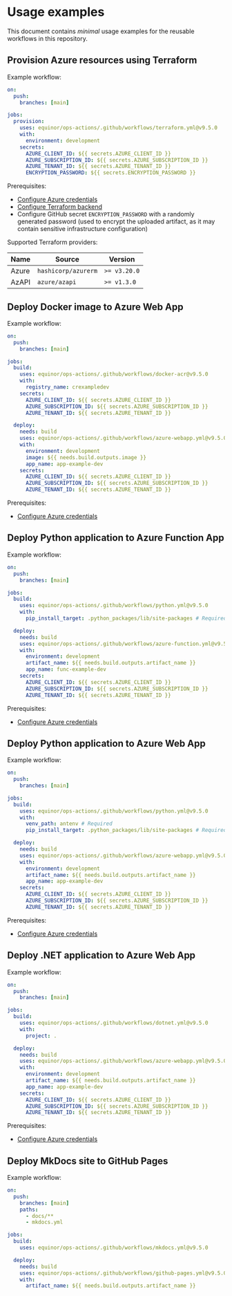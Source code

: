 # Usage examples

This document contains *minimal* usage examples for the reusable workflows in this repository.

## Provision Azure resources using Terraform

Example workflow:

```yaml
on:
  push:
    branches: [main]

jobs:
  provision:
    uses: equinor/ops-actions/.github/workflows/terraform.yml@v9.5.0
    with:
      environment: development
    secrets:
      AZURE_CLIENT_ID: ${{ secrets.AZURE_CLIENT_ID }}
      AZURE_SUBSCRIPTION_ID: ${{ secrets.AZURE_SUBSCRIPTION_ID }}
      AZURE_TENANT_ID: ${{ secrets.AZURE_TENANT_ID }}
      ENCRYPTION_PASSWORD: ${{ secrets.ENCRYPTION_PASSWORD }}
```

Prerequisites:

- [Configure Azure credentials](../scripts/oidc/README.md)
- [Configure Terraform backend](../scripts/terraform-backend/README.md)
- Configure GitHub secret `ENCRYPTION_PASSWORD` with a randomly generated password (used to encrypt the uploaded artifact, as it may contain sensitive infrastructure configuration)

Supported Terraform providers:

| Name  | Source              | Version      |
| ----- | ------------------- | ------------ |
| Azure | `hashicorp/azurerm` | `>= v3.20.0` |
| AzAPI | `azure/azapi`       | `>= v1.3.0`  |

## Deploy Docker image to Azure Web App

Example workflow:

```yaml
on:
  push:
    branches: [main]

jobs:
  build:
    uses: equinor/ops-actions/.github/workflows/docker-acr@v9.5.0
    with:
      registry_name: crexampledev
    secrets:
      AZURE_CLIENT_ID: ${{ secrets.AZURE_CLIENT_ID }}
      AZURE_SUBSCRIPTION_ID: ${{ secrets.AZURE_SUBSCRIPTION_ID }}
      AZURE_TENANT_ID: ${{ secrets.AZURE_TENANT_ID }}

  deploy:
    needs: build
    uses: equinor/ops-actions/.github/workflows/azure-webapp.yml@v9.5.0
    with:
      environment: development
      image: ${{ needs.build.outputs.image }}
      app_name: app-example-dev
    secrets:
      AZURE_CLIENT_ID: ${{ secrets.AZURE_CLIENT_ID }}
      AZURE_SUBSCRIPTION_ID: ${{ secrets.AZURE_SUBSCRIPTION_ID }}
      AZURE_TENANT_ID: ${{ secrets.AZURE_TENANT_ID }}
```

Prerequisites:

- [Configure Azure credentials](../scripts/oidc/README.md)

## Deploy Python application to Azure Function App

Example workflow:

```yaml
on:
  push:
    branches: [main]

jobs:
  build:
    uses: equinor/ops-actions/.github/workflows/python.yml@v9.5.0
    with:
      pip_install_target: .python_packages/lib/site-packages # Required

  deploy:
    needs: build
    uses: equinor/ops-actions/.github/workflows/azure-function.yml@v9.5.0
    with:
      environment: development
      artifact_name: ${{ needs.build.outputs.artifact_name }}
      app_name: func-example-dev
    secrets:
      AZURE_CLIENT_ID: ${{ secrets.AZURE_CLIENT_ID }}
      AZURE_SUBSCRIPTION_ID: ${{ secrets.AZURE_SUBSCRIPTION_ID }}
      AZURE_TENANT_ID: ${{ secrets.AZURE_TENANT_ID }}
```

Prerequisites:

- [Configure Azure credentials](../scripts/oidc/README.md)

## Deploy Python application to Azure Web App

Example workflow:

```yaml
on:
  push:
    branches: [main]

jobs:
  build:
    uses: equinor/ops-actions/.github/workflows/python.yml@v9.5.0
    with:
      venv_path: antenv # Required
      pip_install_target: .python_packages/lib/site-packages # Required

  deploy:
    needs: build
    uses: equinor/ops-actions/.github/workflows/azure-webapp.yml@v9.5.0
    with:
      environment: development
      artifact_name: ${{ needs.build.outputs.artifact_name }}
      app_name: app-example-dev
    secrets:
      AZURE_CLIENT_ID: ${{ secrets.AZURE_CLIENT_ID }}
      AZURE_SUBSCRIPTION_ID: ${{ secrets.AZURE_SUBSCRIPTION_ID }}
      AZURE_TENANT_ID: ${{ secrets.AZURE_TENANT_ID }}
```

Prerequisites:

- [Configure Azure credentials](../scripts/oidc/README.md)

## Deploy .NET application to Azure Web App

Example workflow:

```yaml
on:
  push:
    branches: [main]

jobs:
  build:
    uses: equinor/ops-actions/.github/workflows/dotnet.yml@v9.5.0
    with:
      project: .

  deploy:
    needs: build
    uses: equinor/ops-actions/.github/workflows/azure-webapp.yml@v9.5.0
    with:
      environment: development
      artifact_name: ${{ needs.build.outputs.artifact_name }}
      app_name: app-example-dev
    secrets:
      AZURE_CLIENT_ID: ${{ secrets.AZURE_CLIENT_ID }}
      AZURE_SUBSCRIPTION_ID: ${{ secrets.AZURE_SUBSCRIPTION_ID }}
      AZURE_TENANT_ID: ${{ secrets.AZURE_TENANT_ID }}
```

Prerequisites:

- [Configure Azure credentials](../scripts/oidc/README.md)

## Deploy MkDocs site to GitHub Pages

Example workflow:

```yaml
on:
  push:
    branches: [main]
    paths:
      - docs/**
      - mkdocs.yml

jobs:
  build:
    uses: equinor/ops-actions/.github/workflows/mkdocs.yml@v9.5.0

  deploy:
    needs: build
    uses: equinor/ops-actions/.github/workflows/github-pages.yml@v9.5.0
    with:
      artifact_name: ${{ needs.build.outputs.artifact_name }}
```
